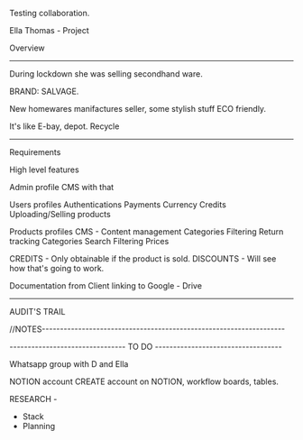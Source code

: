 Testing collaboration.

Ella Thomas - Project

Overview
_________________________________________________________________________

During lockdown she was selling secondhand ware.

BRAND: SALVAGE.

New homewares manifactures seller, some stylish stuff ECO friendly.

It's like E-bay, depot. Recycle

--------------------------------------------------------------------------

Requirements 

High level features 

Admin profile
  CMS with that

Users profiles
  Authentications
  Payments
    Currency
    Credits
  Uploading/Selling products

Products profiles
  CMS - Content management
  Categories
  Filtering
  Return tracking
  Categories
    Search
    Filtering
  Prices

CREDITS - Only obtainable if the product is sold.
DISCOUNTS - Will see how that's going to work.

Documentation from Client linking to Google - Drive
__________________________________________________________________________

AUDIT'S TRAIL

//NOTES-------------------------------------------------------------------


-------------------------------- TO DO -----------------------------------

Whatsapp group with D and Ella

NOTION account
    CREATE account on NOTION, workflow boards, tables.

RESEARCH - 
  - Stack 
  - Planning